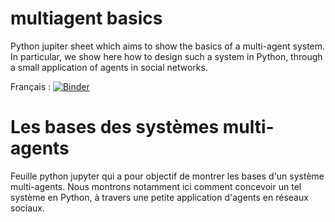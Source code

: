 # multiagent basics

Python jupiter sheet which aims to show the basics of a multi-agent system. 
In particular, we show here how to design such a system in Python, through a small application of agents in social networks.

Français : [![Binder](https://mybinder.org/badge_logo.svg)](https://mybinder.org/v2/gh/cristal-smac/mas_basics.git/master?filepath=FR/mas_basics_fr.ipynb)

# Les bases des systèmes multi-agents

Feuille python jupyter qui a pour objectif de montrer les bases d'un système multi-agents. 
Nous montrons notamment ici comment concevoir un tel système en Python, à travers une petite application d'agents en réseaux sociaux.
